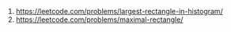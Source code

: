 1. https://leetcode.com/problems/largest-rectangle-in-histogram/
2. https://leetcode.com/problems/maximal-rectangle/